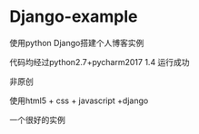 # Django-example
使用python Django搭建个人博客实例

代码均经过python2.7+pycharm2017 1.4 运行成功

非原创

使用html5 + css + javascript +django

一个很好的实例